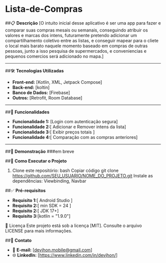 # Lista-de-Compras
##📋 **Descrição**
[O intuito inicial desse aplicativo é ser uma app para fazer e comparar suas compras mesais ou semanais, conseguindo atribuir os valores e marcas dos intens, futuramente pretendo adicionar um compartilhamento coletivo entre as listas, e conseguir mapear para o cliete o local mais barato naquele momento baseado em compras de outras pessoas, junto a isso pesquisa de supermercados, e conveniencias e pequenos comercios será adicionado no mapa.]

---

##🛠️ **Tecnologias Utilizadas**
- **Front-end:** [Kotlin, XML, Jetpack Compose]
- **Back-end:** [koltin]
- **Banco de Dados:** [Firebase]
- **Outros:** [Retrofit, Room Database]

---

##🚀 **Funcionalidades**
- **Funcionalidade 1:** [Login com autenticação segura]
- **Funcionalidade 2:**[ Adicionar e Remover intens da lista]
- **Funcionalidade 3:**[ Exibir preços totais ]
- **Funcionalidade 4:**[ Comparação com as compras anteriores]

---
 
##📸 **Demonstração**
###em breve


##📂 **Como Executar o Projeto**
1. Clone este repositório:
bash
Copiar código
git clone https://github.com/SEU_USUARIO/NOME_DO_PROJETO.git
Instale as dependências:
Viewbinding, Navbar

##✅ **Pré-requisitos**
- **Requisito 1:**[ Android Studio ]
- **Requisito 2:**[ min SDK = 24 ]
- **Requisito 2:**[ JDK 17+]
- **Requisito 3:**[kotlin = "1.9.0"]

📄 Licença
Este projeto está sob a licença [MIT]. Consulte o arquivo LICENSE para mais informações.

##💬 **Contato**
- 📧 **E-mail:** [devjhon.mobile@gmail.com]
- 🌐 **LinkedIn:** [https://www.linkedin.com/in/devjhon/]

